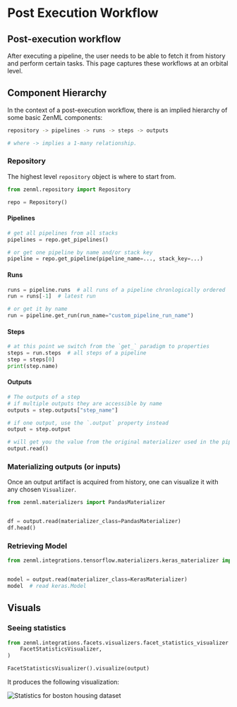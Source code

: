 # Post Execution Workflow

## Post-execution workflow

After executing a pipeline, the user needs to be able to fetch it from history and perform certain tasks. This page 
captures these workflows at an orbital level.

## Component Hierarchy

In the context of a post-execution workflow, there is an implied hierarchy of some basic ZenML components:

```bash
repository -> pipelines -> runs -> steps -> outputs

# where -> implies a 1-many relationship.
```

### Repository

The highest level `repository` object is where to start from.

```python
from zenml.repository import Repository

repo = Repository()
```

#### Pipelines

```python
# get all pipelines from all stacks
pipelines = repo.get_pipelines()  

# or get one pipeline by name and/or stack key
pipeline = repo.get_pipeline(pipeline_name=..., stack_key=...)
```

#### Runs

```python
runs = pipeline.runs  # all runs of a pipeline chronlogically ordered
run = runs[-1]  # latest run

# or get it by name
run = pipeline.get_run(run_name="custom_pipeline_run_name")
```

#### Steps

```python
# at this point we switch from the `get_` paradigm to properties
steps = run.steps  # all steps of a pipeline
step = steps[0] 
print(step.name)
```

#### Outputs

```python
# The outputs of a step
# if multiple outputs they are accessible by name
outputs = step.outputs["step_name"]

# if one output, use the `.output` property instead 
output = step.output 

# will get you the value from the original materializer used in the pipeline
output.read()  
```

### Materializing outputs (or inputs)

Once an output artifact is acquired from history, one can visualize it with any chosen `Visualizer`.

```python
from zenml.materializers import PandasMaterializer


df = output.read(materializer_class=PandasMaterializer)
df.head()
```

### Retrieving Model

```python
from zenml.integrations.tensorflow.materializers.keras_materializer import KerasMaterializer    


model = output.read(materializer_class=KerasMaterializer)
model  # read keras.Model
```

## Visuals

### Seeing statistics

```python
from zenml.integrations.facets.visualizers.facet_statistics_visualizer import (
    FacetStatisticsVisualizer,
)

FacetStatisticsVisualizer().visualize(output)
```

It produces the following visualization:

![Statistics for boston housing dataset](../../.gitbook/assets/statistics\_boston\_housing.png)
